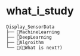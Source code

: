 # what_i_study

```
Display_SensorData
├── 📁MachineLearning
├── 📁DeepLearning 
├── 📁Algroithm
└── 📁(🐥What is next?) 
```
